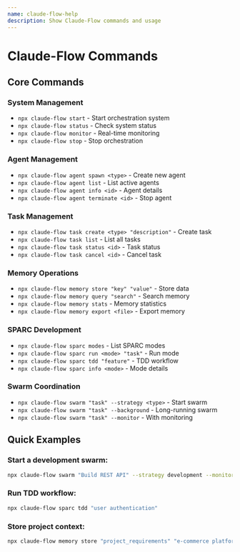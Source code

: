 ```yaml
---
name: claude-flow-help
description: Show Claude-Flow commands and usage
---
```


# Claude-Flow Commands

## Core Commands

### System Management
- `npx claude-flow start` - Start orchestration system
- `npx claude-flow status` - Check system status
- `npx claude-flow monitor` - Real-time monitoring
- `npx claude-flow stop` - Stop orchestration

### Agent Management
- `npx claude-flow agent spawn <type>` - Create new agent
- `npx claude-flow agent list` - List active agents
- `npx claude-flow agent info <id>` - Agent details
- `npx claude-flow agent terminate <id>` - Stop agent

### Task Management
- `npx claude-flow task create <type> "description"` - Create task
- `npx claude-flow task list` - List all tasks
- `npx claude-flow task status <id>` - Task status
- `npx claude-flow task cancel <id>` - Cancel task

### Memory Operations
- `npx claude-flow memory store "key" "value"` - Store data
- `npx claude-flow memory query "search"` - Search memory
- `npx claude-flow memory stats` - Memory statistics
- `npx claude-flow memory export <file>` - Export memory

### SPARC Development
- `npx claude-flow sparc modes` - List SPARC modes
- `npx claude-flow sparc run <mode> "task"` - Run mode
- `npx claude-flow sparc tdd "feature"` - TDD workflow
- `npx claude-flow sparc info <mode>` - Mode details

### Swarm Coordination
- `npx claude-flow swarm "task" --strategy <type>` - Start swarm
- `npx claude-flow swarm "task" --background` - Long-running swarm
- `npx claude-flow swarm "task" --monitor` - With monitoring

## Quick Examples

### Start a development swarm:
```bash
npx claude-flow swarm "Build REST API" --strategy development --monitor
```

### Run TDD workflow:
```bash
npx claude-flow sparc tdd "user authentication"
```

### Store project context:
```bash
npx claude-flow memory store "project_requirements" "e-commerce platform specs"
```
